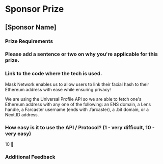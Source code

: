 # Sponsor Prize

## [Sponsor Name]

### Prize Requirements

### Please add a sentence or two on why you're applicable for this prize.

### Link to the code where the tech is used.

Mask Network enables us to allow users to link their facial hash to their Ethereum address with ease while ensuring privacy!

We are using the Universal Profile API so we are able to fetch one's Ethereum address with any one of the following: an ENS domain, a Lens handle, a Farcaster username (ends with .farcaster), a .bit domain, or a Next.ID address.

### How easy is it to use the API / Protocol? (1 - very difficult, 10 - very easy)

10 🌟

### Additional Feedback
